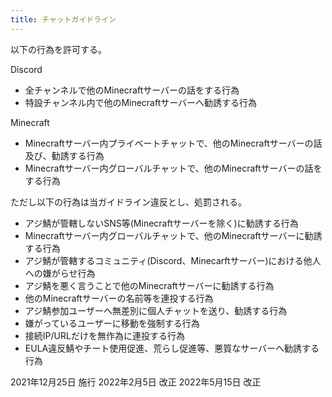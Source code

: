 ```yaml
---
title: チャットガイドライン
---
```


以下の行為を許可する。

Discord
- 全チャンネルで他のMinecraftサーバーの話をする行為
- 特設チャンネル内で他のMinecraftサーバーへ勧誘する行為

Minecraft
- Minecraftサーバー内プライベートチャットで、他のMinecraftサーバーの話及び、勧誘する行為
- Minecraftサーバー内グローバルチャットで、他のMinecraftサーバーの話をする行為


ただし以下の行為は当ガイドライン違反とし、処罰される。
- アジ鯖が管轄しないSNS等(Minecraftサーバーを除く)に勧誘する行為
- Minecraftサーバー内グローバルチャットで、他のMinecraftサーバーに勧誘する行為
- アジ鯖が管轄するコミュニティ(Discord、Minecarftサーバー)における他人への嫌がらせ行為
- アジ鯖を悪く言うことで他のMinecraftサーバーに勧誘する行為
- 他のMinecraftサーバーの名前等を連投する行為
- アジ鯖参加ユーザーへ無差別に個人チャットを送り、勧誘する行為
- 嫌がっているユーザーに移動を強制する行為
- 接続IP/URLだけを無作為に連投する行為
- EULA違反鯖やチート使用促進、荒らし促進等、悪質なサーバーへ勧誘する行為


2021年12月25日 施行
2022年2月5日 改正
2022年5月15日 改正
